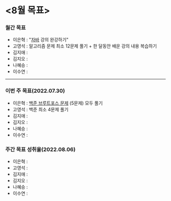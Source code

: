 # <8월 목표>

### 월간 목표

- 이은혁 : "[자바](https://edu.nextstep.camp/c/9WPRB0ys/) 강의 완강하기"
- 고영석 :  알고리즘 문제 최소 12문제 풀기 + 한 달동안 배운 강의 내용 복습하기
- 김지애 : 
- 김지오 : 
- 나혜승 : 
- 이수연 : 

---

### 이번 주 목표(2022.07.30)

- 이은혁 : [백준 브루트포스 문제](https://www.acmicpc.net/step/22) (5문제) 모두 풀기
- 고영석 : 백준 최소 4문제 풀기
- 김지애 : 
- 김지오 : 
- 나혜승 : 
- 이수연 : 

### 주간 목표 성취율(2022.08.06)

- 이은혁 : 
- 고영석 : 
- 김지애 : 
- 김지오 : 
- 나혜승 : 
- 이수연 : 
